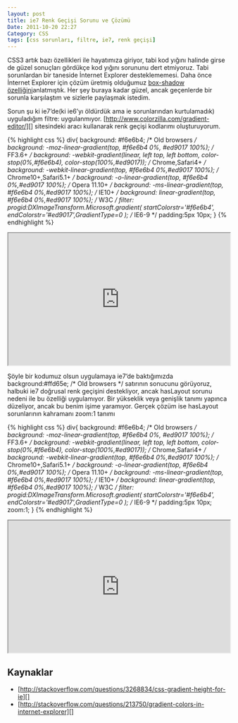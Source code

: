 ```yaml
---
layout: post
title: ie7 Renk Geçişi Sorunu ve Çözümü
Date: 2011-10-20 22:27
Category: CSS
tags: [css sorunları, filtre, ie7, renk geçişi]
---
```


CSS3 artık bazı özellikleri ile hayatımıza giriyor, tabi kod yığını
halinde girse de güzel sonuçları gördükçe kod yığını sorununu dert
etmiyoruz. Tabi sorunlardan bir taneside İnternet Explorer
desteklememesi. Daha önce İnternet Explorer için çözüm üretmiş olduğumuz
[box-shadow özelliğini][]anlatmıştık. Her şey buraya kadar güzel, ancak
geçenlerde bir sorunla karşılaştım ve sizlerle paylaşmak istedim.

Sorun şu ki ie7’de(ki ie6’yı öldürdük ama ie sorunlarından kurtulamadık)
uyguladığım filtre: uygulanmıyor.
[http://www.colorzilla.com/gradient-editor/][] sitesindeki aracı
kullanarak renk geçişi kodlarımı oluşturuyorum.

{% highlight css %}
div{
    background: #f6e6b4; /* Old browsers */
    background: -moz-linear-gradient(top, #f6e6b4 0%, #ed9017 100%); /* FF3.6+ */
    background: -webkit-gradient(linear, left top, left bottom, color-stop(0%,#f6e6b4), color-stop(100%,#ed9017)); /* Chrome,Safari4+ */
    background: -webkit-linear-gradient(top, #f6e6b4 0%,#ed9017 100%); /* Chrome10+,Safari5.1+ */
    background: -o-linear-gradient(top, #f6e6b4 0%,#ed9017 100%); /* Opera 11.10+ */
    background: -ms-linear-gradient(top, #f6e6b4 0%,#ed9017 100%); /* IE10+ */
    background: linear-gradient(top, #f6e6b4 0%,#ed9017 100%); /* W3C */
    filter: progid:DXImageTransform.Microsoft.gradient( startColorstr='#f6e6b4', endColorstr='#ed9017',GradientType=0 ); /* IE6-9 */
    padding:5px 10px;
}
{% endhighlight %}

<iframe style="width: 100%; height: 300px" src="https://jsfiddle.net/fatihhayri/S9eB2/embedded/result,html,css"></iframe>

Şöyle bir kodumuz olsun uygulamaya ie7’de baktığımızda background:#ffd65e; /* Old browsers */ satırının sonucunu görüyoruz, halbuki ie7
doğrusal renk geçişini destekliyor, ancak hasLayout sorunu nedeni ile bu
özelliği uygulamıyor. Bir yükseklik veya genişlik tanımı yapınca
düzeliyor, ancak bu benim işime yaramıyor. Gerçek çözüm ise hasLayout
sorunlarının kahramanı zoom:1 tanımı

{% highlight css %}
div{
    background: #f6e6b4; /* Old browsers */
    background: -moz-linear-gradient(top, #f6e6b4 0%, #ed9017 100%); /* FF3.6+ */
    background: -webkit-gradient(linear, left top, left bottom, color-stop(0%,#f6e6b4), color-stop(100%,#ed9017)); /* Chrome,Safari4+ */
    background: -webkit-linear-gradient(top, #f6e6b4 0%,#ed9017 100%); /* Chrome10+,Safari5.1+ */
    background: -o-linear-gradient(top, #f6e6b4 0%,#ed9017 100%); /* Opera 11.10+ */
    background: -ms-linear-gradient(top, #f6e6b4 0%,#ed9017 100%); /* IE10+ */
    background: linear-gradient(top, #f6e6b4 0%,#ed9017 100%); /* W3C */
    filter: progid:DXImageTransform.Microsoft.gradient( startColorstr='#f6e6b4', endColorstr='#ed9017',GradientType=0 ); /* IE6-9 */
    padding:5px 10px;
    zoom:1;
}
{% endhighlight %}

<iframe style="width: 100%; height: 300px" src="https://jsfiddle.net/fatihhayri/ReFgk/1/embedded/result,html,css"></iframe>

## Kaynaklar

-   [http://stackoverflow.com/questions/3268834/css-gradient-height-for-ie][]
-   [http://stackoverflow.com/questions/213750/gradient-colors-in-internet-explorer][]

  [box-shadow özelliğini]: http://fatihhayrioglu.com/kutulara-golge-vermek-box-shadow/
  [http://www.colorzilla.com/gradient-editor/]: http://www.colorzilla.com/gradient-editor/
  [http://stackoverflow.com/questions/3268834/css-gradient-height-for-ie]: http://stackoverflow.com/questions/3268834/css-gradient-height-for-ie
  [http://stackoverflow.com/questions/213750/gradient-colors-in-internet-explorer]: http://stackoverflow.com/questions/213750/gradient-colors-in-internet-explorer
